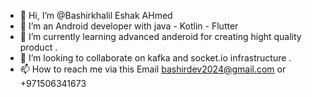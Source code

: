 - 👋 Hi, I’m @Bashirkhalil Eshak AHmed 
- 👀 I’m an Android developer with java - Kotlin - Flutter 
- 🌱 I’m currently learning advanced anderoid for creating hight quality product .
- 💞️ I’m looking to collaborate on kafka and socket.io infrastructure  .
- 📫 How to reach me via this Email bashirdev2024@gmail.com or +971506341673

<!---
Bashirkhalil/Bashirkhalil is a ✨ special ✨ repository because its `README.md` (this file) appears on your GitHub profile.
You can click the Preview link to take a look at your changes.
--->
